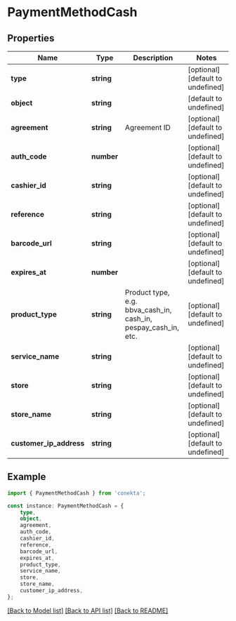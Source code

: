 # PaymentMethodCash


## Properties

Name | Type | Description | Notes
------------ | ------------- | ------------- | -------------
**type** | **string** |  | [optional] [default to undefined]
**object** | **string** |  | [default to undefined]
**agreement** | **string** | Agreement ID | [optional] [default to undefined]
**auth_code** | **number** |  | [optional] [default to undefined]
**cashier_id** | **string** |  | [optional] [default to undefined]
**reference** | **string** |  | [optional] [default to undefined]
**barcode_url** | **string** |  | [optional] [default to undefined]
**expires_at** | **number** |  | [optional] [default to undefined]
**product_type** | **string** | Product type, e.g. bbva_cash_in, cash_in, pespay_cash_in, etc. | [optional] [default to undefined]
**service_name** | **string** |  | [optional] [default to undefined]
**store** | **string** |  | [optional] [default to undefined]
**store_name** | **string** |  | [optional] [default to undefined]
**customer_ip_address** | **string** |  | [optional] [default to undefined]

## Example

```typescript
import { PaymentMethodCash } from 'conekta';

const instance: PaymentMethodCash = {
    type,
    object,
    agreement,
    auth_code,
    cashier_id,
    reference,
    barcode_url,
    expires_at,
    product_type,
    service_name,
    store,
    store_name,
    customer_ip_address,
};
```

[[Back to Model list]](../README.md#documentation-for-models) [[Back to API list]](../README.md#documentation-for-api-endpoints) [[Back to README]](../README.md)
